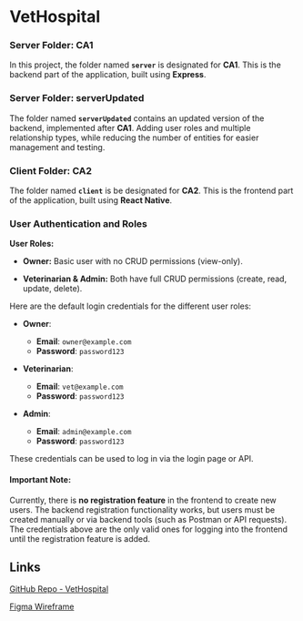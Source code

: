 # VetHospital

### Server Folder: CA1

In this project, the folder named **`server`** is designated for **CA1**. This is the backend part of the application, built using **Express**.

### Server Folder: serverUpdated

The folder named **`serverUpdated`** contains an updated version of the backend, implemented after **CA1**. Adding user roles and multiple relationship types, while reducing the number of entities for easier management and testing.

### Client Folder: CA2

The folder named **`client`** is be designated for **CA2**. This is the frontend part of the application, built using **React Native**.

### User Authentication and Roles

**User Roles:**

- **Owner:** Basic user with no CRUD permissions (view-only).

- **Veterinarian & Admin:** Both have full CRUD permissions (create, read, update, delete).

Here are the default login credentials for the different user roles:

- **Owner**:
  - **Email**: `owner@example.com`
  - **Password**: `password123`
- **Veterinarian**:

  - **Email**: `vet@example.com`
  - **Password**: `password123`

- **Admin**:
  - **Email**: `admin@example.com`
  - **Password**: `password123`

These credentials can be used to log in via the login page or API.

#### Important Note:

Currently, there is **no registration feature** in the frontend to create new users. The backend registration functionality works, but users must be created manually or via backend tools (such as Postman or API requests). The credentials above are the only valid ones for logging into the frontend until the registration feature is added.

## Links

[GitHub Repo - VetHospital](https://github.com/ac-png/VetHospital)

[Figma Wireframe](https://www.figma.com/design/GhZ08p8Hvyg9151sbSYonC/Wireframe?m=auto&t=SPcNfaCmsVUj5weX-6)
